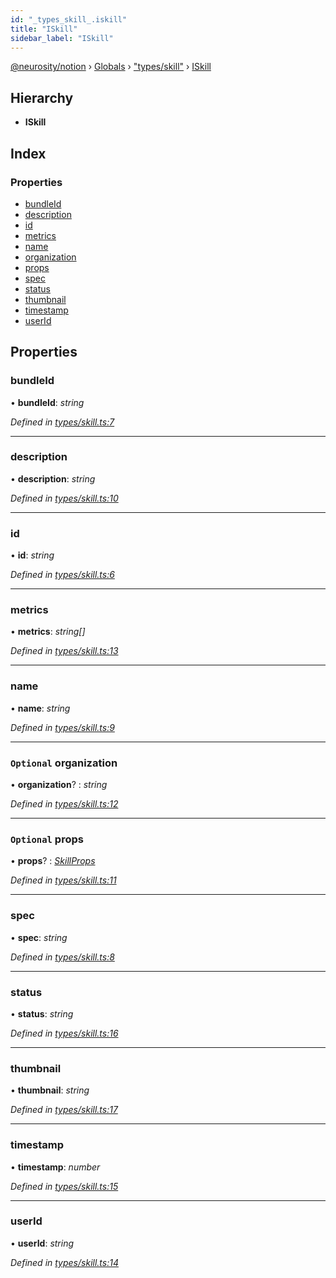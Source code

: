 ```yaml
---
id: "_types_skill_.iskill"
title: "ISkill"
sidebar_label: "ISkill"
---
```


[@neurosity/notion](../index.md) › [Globals](../globals.md) › ["types/skill"](../modules/_types_skill_.md) › [ISkill](_types_skill_.iskill.md)

## Hierarchy

* **ISkill**

## Index

### Properties

* [bundleId](_types_skill_.iskill.md#bundleid)
* [description](_types_skill_.iskill.md#description)
* [id](_types_skill_.iskill.md#id)
* [metrics](_types_skill_.iskill.md#metrics)
* [name](_types_skill_.iskill.md#name)
* [organization](_types_skill_.iskill.md#optional-organization)
* [props](_types_skill_.iskill.md#optional-props)
* [spec](_types_skill_.iskill.md#spec)
* [status](_types_skill_.iskill.md#status)
* [thumbnail](_types_skill_.iskill.md#thumbnail)
* [timestamp](_types_skill_.iskill.md#timestamp)
* [userId](_types_skill_.iskill.md#userid)

## Properties

###  bundleId

• **bundleId**: *string*

*Defined in [types/skill.ts:7](https://github.com/neurosity/notion-js/blob/58d781f/src/types/skill.ts#L7)*

___

###  description

• **description**: *string*

*Defined in [types/skill.ts:10](https://github.com/neurosity/notion-js/blob/58d781f/src/types/skill.ts#L10)*

___

###  id

• **id**: *string*

*Defined in [types/skill.ts:6](https://github.com/neurosity/notion-js/blob/58d781f/src/types/skill.ts#L6)*

___

###  metrics

• **metrics**: *string[]*

*Defined in [types/skill.ts:13](https://github.com/neurosity/notion-js/blob/58d781f/src/types/skill.ts#L13)*

___

###  name

• **name**: *string*

*Defined in [types/skill.ts:9](https://github.com/neurosity/notion-js/blob/58d781f/src/types/skill.ts#L9)*

___

### `Optional` organization

• **organization**? : *string*

*Defined in [types/skill.ts:12](https://github.com/neurosity/notion-js/blob/58d781f/src/types/skill.ts#L12)*

___

### `Optional` props

• **props**? : *[SkillProps](../modules/_types_skill_.md#skillprops)*

*Defined in [types/skill.ts:11](https://github.com/neurosity/notion-js/blob/58d781f/src/types/skill.ts#L11)*

___

###  spec

• **spec**: *string*

*Defined in [types/skill.ts:8](https://github.com/neurosity/notion-js/blob/58d781f/src/types/skill.ts#L8)*

___

###  status

• **status**: *string*

*Defined in [types/skill.ts:16](https://github.com/neurosity/notion-js/blob/58d781f/src/types/skill.ts#L16)*

___

###  thumbnail

• **thumbnail**: *string*

*Defined in [types/skill.ts:17](https://github.com/neurosity/notion-js/blob/58d781f/src/types/skill.ts#L17)*

___

###  timestamp

• **timestamp**: *number*

*Defined in [types/skill.ts:15](https://github.com/neurosity/notion-js/blob/58d781f/src/types/skill.ts#L15)*

___

###  userId

• **userId**: *string*

*Defined in [types/skill.ts:14](https://github.com/neurosity/notion-js/blob/58d781f/src/types/skill.ts#L14)*
